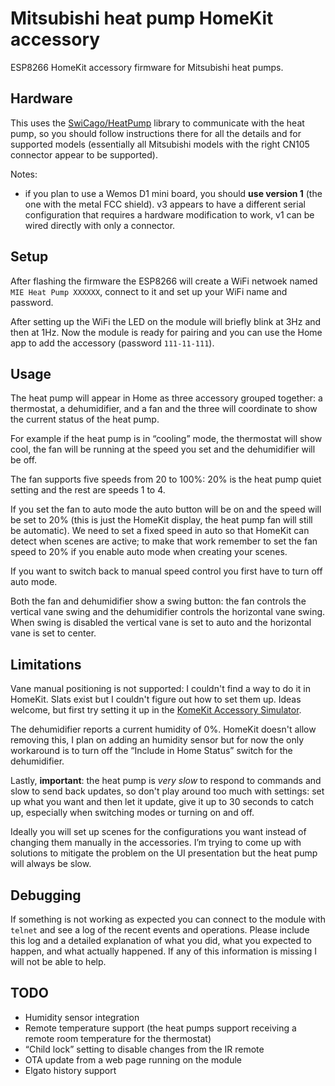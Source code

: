 # Mitsubishi heat pump HomeKit accessory

ESP8266 HomeKit accessory firmware for Mitsubishi heat pumps.

## Hardware

This uses the [SwiCago/HeatPump](https://github.com/SwiCago/HeatPump) library to communicate with the heat pump, so you should follow instructions there for all the details and for supported models (essentially all Mitsubishi models with the right CN105 connector appear to be supported).

Notes:
- if you plan to use a Wemos D1 mini board, you should **use version 1** (the one with the metal FCC shield). v3 appears to have a different serial configuration that requires a hardware modification to work, v1 can be wired directly with only a connector.

## Setup
After flashing the firmware the ESP8266 will create a WiFi netwoek named `MIE Heat Pump XXXXXX`, connect to it and set up your WiFi name and password.

After setting up the WiFi the LED on the module will briefly blink at 3Hz and then at 1Hz. Now the module is ready for pairing and you can use the Home app to add the accessory (password `111-11-111`).

## Usage
The heat pump will appear in Home as three accessory grouped together: a thermostat, a dehumidifier, and a fan and the three will coordinate to show the current status of the heat pump.

For example if the heat pump is in “cooling” mode, the thermostat will show cool, the fan will be running at the speed you set and the dehumidifier will be off.

The fan supports five speeds from 20 to 100%: 20% is the heat pump quiet setting and the rest are speeds 1 to 4.

If you set the fan to auto mode the auto button will be on and the speed will be set to 20% (this is just the HomeKit display, the heat pump fan will still be automatic). We need to set a fixed speed in auto so that HomeKit can detect when scenes are active; to make that work remember to set the fan speed to 20% if you enable auto mode when creating your scenes.

If you want to switch back to manual speed control you first have to turn off auto mode.

Both the fan and dehumidifier show a swing button: the fan controls the vertical vane swing and the dehumidifier controls the horizontal vane swing. When swing is disabled the vertical vane is set to auto and the horizontal vane is set to center.

## Limitations
Vane manual positioning is not supported: I couldn't find a way to do it in HomeKit. Slats exist but I couldn't figure out how to set them up. Ideas welcome, but first try setting it up in the [KomeKit Accessory Simulator](https://developer.apple.com/documentation/homekit/testing_your_app_with_the_homekit_accessory_simulator).

The dehumidifier reports a current humidity of 0%. HomeKit doesn't allow removing this, I plan on adding an humidity sensor but for now the only workaround is to turn off the “Include in Home Status” switch for the dehumidifier.

Lastly, **important**: the heat pump is *very slow* to respond to commands and slow to send back updates, so don't play around too much with settings: set up what you want and then let it update, give it up to 30 seconds to catch up, especially when switching modes or turning on and off.

Ideally you will set up scenes for the configurations you want instead of changing them manually in the accessories. I’m trying to come up with solutions to mitigate the problem on the UI presentation but the heat pump will always be slow.

## Debugging
If something is not working as expected you can connect to the module with `telnet` and see a log of the recent events and operations. Please include this log and a detailed explanation of what you did, what you expected to happen, and what actually happened. If any of this information is missing I will not be able to help.

## TODO
- Humidity sensor integration
- Remote temperature support (the heat pumps support receiving a remote room temperature for the thermostat)
- “Child lock” setting to disable changes from the IR remote
- OTA update from a web page running on the module
- Elgato history support
